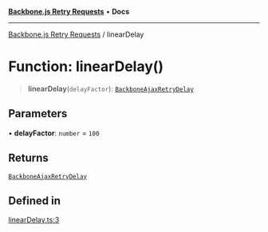 [**Backbone.js Retry Requests**](../README.md) • **Docs**

***

[Backbone.js Retry Requests](../README.md) / linearDelay

# Function: linearDelay()

> **linearDelay**(`delayFactor`): [`BackboneAjaxRetryDelay`](../type-aliases/BackboneAjaxRetryDelay.md)

## Parameters

• **delayFactor**: `number` = `100`

## Returns

[`BackboneAjaxRetryDelay`](../type-aliases/BackboneAjaxRetryDelay.md)

## Defined in

[linearDelay.ts:3](https://github.com/maissimples/backbone-ajax-retry/blob/4fa4d00eaeb7c00db986d6a1644e23061db71fca/src/linearDelay.ts#L3)
